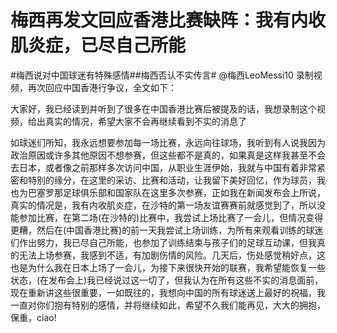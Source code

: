 # 梅西再发文回应香港比赛缺阵：我有内收肌炎症，已尽自己所能

#梅西说对中国球迷有特殊感情##梅西否认不实传言# @梅西LeoMessi10 录制视频，再次回应中国香港行争议，全文如下：

大家好，我已经读到并听到了很多在中国香港比赛后被提及的话，我想录制这个视频，给出真实的情况，希望大家不会再继续看到不实的消息了

如球迷们所知，我永远想要参加每一场比赛，永远向往球场，我听到有人说我因为政治原因或许多其他原因不想参赛，但这些都不是真的，如果真是这样我甚至不会去日本，或者像之前那样多次访问中国，从职业生涯伊始，我就与中国有着非常紧密和特别的缘分，在这里的采访、比赛和活动，让我留下美好回忆，作为球员，我也为巴塞罗那足球俱乐部和国家队在这里多次参赛，正如我在新闻发布会上所说，真实的情况是，我有内收肌炎症，在沙特的第一场友谊赛赛前就感觉到了，所以没能参加比赛，在第二场(在沙特的)比赛中，我尝试上场比赛了一会儿，但情况变得更糟，然后在(中国香港比赛)的前一天我尝试上场训练，为所有来观看训练的球迷们作出努力，我已尽自己所能，也参加了训练结束与孩子们的足球互动课，但我真的无法上场参赛，我感到不适，有加剧伤情的风险。几天后，伤处感觉稍好点，这也是为什么我在日本上场了一会儿，为接下来很快开始的联赛，我希望能恢复一些状态，(在发布会上)我已经说过这一切了，但我认为在所有这些不实的消息面前，现在重新讲这些很重要，一如既往的，我想向中国的所有球迷送上最好的祝福，我一直对你们抱有特别的感情，并将继续如此，希望不久我们能再见，大大的拥抱，保重，ciao!

